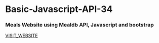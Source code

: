 ﻿# Basic-Javascript-API-34 


### Meals Website using Mealdb API, Javascript and bootstrap 
[VISIT_WEBSITE]()
